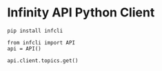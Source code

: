 # Infinity API Python Client

```
pip install infcli
```

```
from infcli import API
api = API()

api.client.topics.get()
```
